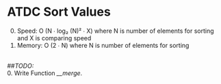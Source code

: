# ATDC Sort Values
0. Speed: O (N ∙ log₂ (N)² ∙ X) where N is number of elements for sorting and X is comparing speed<br>
1. Memory: O (2 ∙ N) where N is number of elements for sorting<br><Br>

##*TODO:*<br>
0. Write Function *__merge*.<br>

